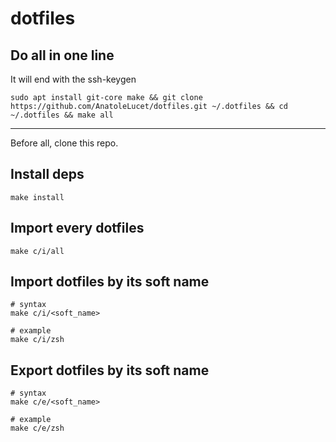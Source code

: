 # dotfiles

## Do all in one line
It will end with the ssh-keygen

```
sudo apt install git-core make && git clone https://github.com/AnatoleLucet/dotfiles.git ~/.dotfiles && cd ~/.dotfiles && make all
```

---

Before all, clone this repo.

## Install deps
```
make install
```

## Import every dotfiles
```
make c/i/all
```

## Import dotfiles by its soft name
```
# syntax
make c/i/<soft_name>

# example
make c/i/zsh
```

## Export dotfiles by its soft name
```
# syntax
make c/e/<soft_name>

# example
make c/e/zsh
```
